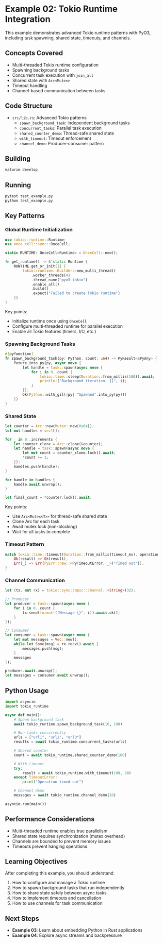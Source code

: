 # Example 02: Tokio Runtime Integration

This example demonstrates advanced Tokio runtime patterns with PyO3, including task spawning, shared state, timeouts, and channels.

## Concepts Covered

- Multi-threaded Tokio runtime configuration
- Spawning background tasks
- Concurrent task execution with `join_all`
- Shared state with `Arc<Mutex>`
- Timeout handling
- Channel-based communication between tasks

## Code Structure

- `src/lib.rs`: Advanced Tokio patterns
  - `spawn_background_task`: Independent background tasks
  - `concurrent_tasks`: Parallel task execution
  - `shared_counter_demo`: Thread-safe shared state
  - `with_timeout`: Timeout enforcement
  - `channel_demo`: Producer-consumer pattern

## Building

```bash
maturin develop
```

## Running

```bash
pytest test_example.py
python test_example.py
```

## Key Patterns

### Global Runtime Initialization

```rust
use tokio::runtime::Runtime;
use once_cell::sync::OnceCell;

static RUNTIME: OnceCell<Runtime> = OnceCell::new();

fn get_runtime() -> &'static Runtime {
    RUNTIME.get_or_init(|| {
        tokio::runtime::Builder::new_multi_thread()
            .worker_threads(4)
            .thread_name("pyo3-tokio")
            .enable_all()
            .build()
            .expect("Failed to create Tokio runtime")
    })
}
```

Key points:
- Initialize runtime once using `OnceCell`
- Configure multi-threaded runtime for parallel execution
- Enable all Tokio features (timers, I/O, etc.)

### Spawning Background Tasks

```rust
#[pyfunction]
fn spawn_background_task(py: Python, count: u64) -> PyResult<&PyAny> {
    future_into_py(py, async move {
        let handle = task::spawn(async move {
            for i in 0..count {
                tokio::time::sleep(Duration::from_millis(100)).await;
                println!("Background iteration: {}", i);
            }
        });
        Ok(Python::with_gil(|py| "Spawned".into_py(py)))
    })
}
```

### Shared State

```rust
let counter = Arc::new(Mutex::new(0u64));
let mut handles = vec![];

for _ in 0..increments {
    let counter_clone = Arc::clone(&counter);
    let handle = task::spawn(async move {
        let mut count = counter_clone.lock().await;
        *count += 1;
    });
    handles.push(handle);
}

for handle in handles {
    handle.await.unwrap();
}

let final_count = *counter.lock().await;
```

Key points:
- Use `Arc<Mutex<T>>` for thread-safe shared state
- Clone Arc for each task
- Await mutex lock (non-blocking)
- Wait for all tasks to complete

### Timeout Pattern

```rust
match tokio::time::timeout(Duration::from_millis(timeout_ms), operation).await {
    Ok(result) => Ok(result),
    Err(_) => Err(PyErr::new::<PyTimeoutError, _>("Timed out")),
}
```

### Channel Communication

```rust
let (tx, mut rx) = tokio::sync::mpsc::channel::<String>(32);

// Producer
let producer = task::spawn(async move {
    for i in 0..count {
        tx.send(format!("Message {}", i)).await.ok();
    }
});

// Consumer
let consumer = task::spawn(async move {
    let mut messages = Vec::new();
    while let Some(msg) = rx.recv().await {
        messages.push(msg);
    }
    messages
});

producer.await.unwrap();
let messages = consumer.await.unwrap();
```

## Python Usage

```python
import asyncio
import tokio_runtime

async def main():
    # Spawn background task
    await tokio_runtime.spawn_background_task(10, 100)

    # Run tasks concurrently
    urls = ["url1", "url2", "url3"]
    results = await tokio_runtime.concurrent_tasks(urls)

    # Shared counter
    count = await tokio_runtime.shared_counter_demo(100)

    # With timeout
    try:
        result = await tokio_runtime.with_timeout(100, 50)
    except TimeoutError:
        print("Operation timed out")

    # Channel demo
    messages = await tokio_runtime.channel_demo(10)

asyncio.run(main())
```

## Performance Considerations

- Multi-threaded runtime enables true parallelism
- Shared state requires synchronization (mutex overhead)
- Channels are bounded to prevent memory issues
- Timeouts prevent hanging operations

## Learning Objectives

After completing this example, you should understand:

1. How to configure and manage a Tokio runtime
2. How to spawn background tasks that run independently
3. How to share state safely between async tasks
4. How to implement timeouts and cancellation
5. How to use channels for task communication

## Next Steps

- **Example 03**: Learn about embedding Python in Rust applications
- **Example 04**: Explore async streams and backpressure
